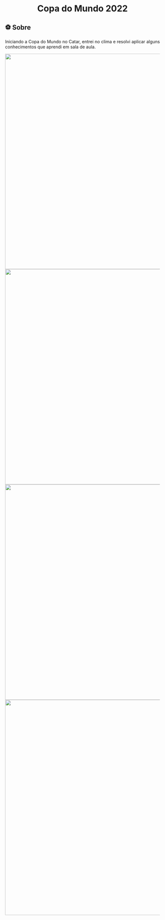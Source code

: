 <h1 align="center">Copa do Mundo 2022</h1> 

## ⚽ Sobre  <a	name="sobre"></a>
 <p align="justify">Iniciando a Copa do Mundo no Catar, entrei no clima e resolvi aplicar alguns conhecimentos que aprendi em sala de aula.</p>
 
 <div align="center">
<img src="https://user-images.githubusercontent.com/104724792/202935340-c1da15fe-c304-4327-8bdc-67a57cbece49.PNG" width="700px" />
</div>

 <div align="center">
<img src="https://user-images.githubusercontent.com/104724792/202935437-ec6d4af2-e09d-4d38-9e0d-95357156d9b5.PNG" width="700px" />
</div>

 <div align="center">
<img src="https://user-images.githubusercontent.com/104724792/202935467-bbbeaf0f-8a59-4fc8-8aab-c039b0d36bc2.PNG" width="700px" />
</div>

 <div align="center">
<img src="https://user-images.githubusercontent.com/104724792/202935510-f2f4c15a-29da-4b3a-84cc-841a8593815b.PNG" width="700px" />
</div>

